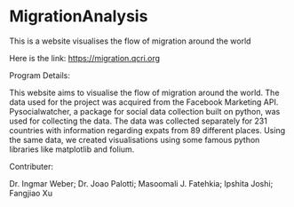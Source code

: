 # MigrationAnalysis
This is a website visualises the flow of migration around the world

Here is the link: https://migration.qcri.org

Program Details: 

This website aims to visualise the flow of migration around the world. The data used for the project was acquired from the Facebook Marketing API. Pysocialwatcher, a package for social data collection built on python, was used for collecting the data. The data was collected separately for 231 countries with information regarding expats from 89 different places. Using the same data, we created visualisations using some famous python libraries like matplotlib and folium.

Contributer: 

Dr. Ingmar Weber; Dr. Joao Palotti; Masoomali J. Fatehkia; Ipshita Joshi; Fangjiao Xu
